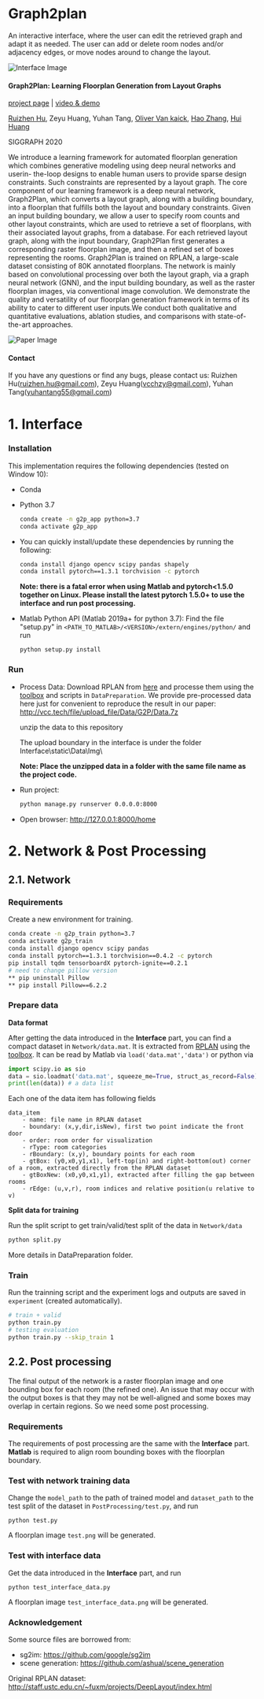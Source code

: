 # Graph2plan
An interactive interface, where the user can edit the retrieved graph and adapt it as needed. The user can add or delete room nodes and/or adjacency edges, or move nodes around to change the layout.

![Interface Image](./Interface/Img/interface.jpg)

#### Graph2Plan: Learning Floorplan Generation from Layout Graphs
[project page](https://vcc.tech/research/2020/Graph2Plan) | [video & demo](https://vcc.tech/file/upload_file//image/research/att202005081043/Graph2Plan.mp4)   

[Ruizhen Hu](http://csse.szu.edu.cn/staff/ruizhenhu/), Zeyu Huang, Yuhan Tang, [Oliver Van kaick](http://people.scs.carleton.ca/~olivervankaick/index.html), [Hao Zhang](http://www.cs.sfu.ca/~haoz/), [Hui Huang](http://vcc.szu.edu.cn/index-2.html)

SIGGRAPH 2020

We introduce a learning framework for automated floorplan generation which combines generative modeling using deep neural networks and userin- the-loop designs to enable human users to provide sparse design constraints. Such constraints are represented by a layout graph. The core component of our learning framework is a deep neural network, Graph2Plan, which converts a layout graph, along with a building boundary, into a floorplan that fulfills both the layout and boundary constraints. Given an input building boundary, we allow a user to specify room counts and other layout constraints, which are used to retrieve a set of floorplans, with their associated layout graphs, from a database. For each retrieved layout graph, along with the input boundary, Graph2Plan first generates a corresponding raster floorplan image, and then a refined set of boxes representing the rooms. Graph2Plan is trained on RPLAN, a large-scale dataset consisting of 80K annotated floorplans. The network is mainly based on convolutional processing over both the layout graph, via a graph neural network (GNN), and the input building boundary, as well as the raster floorplan images, via conventional image convolution. We demonstrate the quality and versatility of our floorplan generation framework in terms of its ability to cater to different user inputs.We conduct both qualitative and quantitative evaluations, ablation studies, and comparisons with state-of-the-art approaches.

![Paper Image](./Interface/Img/paper.png)


#### Contact
If you have any questions or find any bugs, please contact us: Ruizhen Hu(ruizhen.hu@gmail.com), Zeyu Huang(vcchzy@gmail.com), Yuhan Tang(yuhantang55@gmail.com)

# 1. Interface
### Installation
This implementation requires the following dependencies (tested on Window 10):

* Conda

* Python 3.7 

  ```bash
  conda create -n g2p_app python=3.7
  conda activate g2p_app
	```

* You can quickly install/update these dependencies by running the following:

  ```bash
  conda install django opencv scipy pandas shapely
  conda install pytorch==1.3.1 torchvision -c pytorch
  ``` 
  **Note: there is a fatal error when using Matlab and pytorch<1.5.0 together on Linux. Please install the latest pytorch 1.5.0+ to use the interface and run post processing.**
		
* Matlab Python API (Matlab 2019a+ for python 3.7):
  Find the file "setup.py" in `<PATH_TO_MATLAB>/<VERSION>/extern/engines/python/` and run
  
  ```
  python setup.py install
	```


###  Run

* Process Data: Download RPLAN from [here](http://staff.ustc.edu.cn/~fuxm/projects/DeepLayout/index.html) and processe them using the [toolbox](https://github.com/zzilch/RPLAN-Toolbox) and scripts in `DataPreparation`. We provide pre-processed data here just for convenient to reproduce the result in our paper: http://vcc.tech/file/upload_file/Data/G2P/Data.7z

	unzip the data to this repository
	
	The upload boundary in the interface is under the folder Interface\static\Data\Img\
	
	**Note: Place the unzipped data in a folder with the same file name as the project code.**
* Run project:

  ```bash
  python manage.py runserver 0.0.0.0:8000
  ```
		
* Open browser: http://127.0.0.1:8000/home
			
	

# 2. Network & Post Processing
## 2.1. Network
### Requirements

Create a new environment for training.

  ```bash
  conda create -n g2p_train python=3.7
  conda activate g2p_train
  conda install django opencv scipy pandas
  conda install pytorch==1.3.1 torchvision==0.4.2 -c pytorch
  pip install tqdm tensorboardX pytorch-ignite==0.2.1
  # need to change pillow version
  ** pip uninstall Pillow
  ** pip install Pillow==6.2.2
  ```

### Prepare data

**Data format**

  After getting the data introduced in the **Interface** part, you can find a compact dataset in `Network/data.mat`. It is extracted from [RPLAN](http://staff.ustc.edu.cn/~fuxm/projects/DeepLayout/index.html) using the [toolbox](https://github.com/zzilch/RPLAN-Toolbox).
  It can be read by Matlab via `load('data.mat','data')` or python via

  ```python
  import scipy.io as sio
  data = sio.loadmat('data.mat', squeeze_me=True, struct_as_record=False)['data']
  print(len(data)) # a data list
  ```

  Each one of the data item has following fields

  ```
  data_item
      - name: file name in RPLAN dataset
      - boundary: (x,y,dir,isNew), first two point indicate the front door
      - order: room order for visualization
      - rType: room categories
      - rBoundary: (x,y), boundary points for each room
      - gtBox: (y0,x0,y1,x1), left-top(in) and right-bottom(out) corner of a room, extracted directly from the RPLAN dataset
      - gtBoxNew: (x0,y0,x1,y1), extracted after filling the gap between rooms
      - rEdge: (u,v,r), room indices and relative position(u relative to v)
  ```

**Split data for training**

  Run the split script to get train/valid/test split of the data in `Network/data`

  ```bash
  python split.py
  ```

More details in DataPreparation folder.

### Train

  Run the trainning script and the experiment logs and outputs are saved in `experiment` (created automatically).

  ```bash
  # train + valid
  python train.py
  # testing evaluation
  python train.py --skip_train 1 
  ```

## 2.2. Post processing
The final output of the network is a raster floorplan image and one bounding box for each room (the refined one). An issue that may occur with the output boxes is that they may not be well-aligned and some boxes may overlap in certain regions. So we need some post processing.

### Requirements
The requirements of post processing are the same with the **Interface** part. **Matlab** is required to align room bounding boxes with the floorplan boundary.

### Test with network training data

Change the `model_path` to the path of trained model and `dataset_path` to the test split of the dataset in `PostProcessing/test.py`, and run 

```
python test.py
```
A floorplan image `test.png` will be generated.  

### Test with interface data

Get the data introduced in the **Interface** part, and run

```
python test_interface_data.py
```
A floorplan image `test_interface_data.png` will be generated.  



### Acknowledgement

Some source files are borrowed from:
- sg2im: https://github.com/google/sg2im
- scene generation: https://github.com/ashual/scene_generation

Original RPLAN dataset: http://staff.ustc.edu.cn/~fuxm/projects/DeepLayout/index.html

